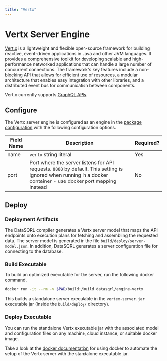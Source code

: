 ```yaml
---
title: "Vertx"
---
```


# Vertx Server Engine

[Vert.x](https://vertx.io/) is a lightweight and flexible open-source framework for building reactive, event-driven applications in Java and other JVM languages. It provides a comprehensive toolkit for developing scalable and high-performance networked applications that can handle a large number of concurrent connections. The framework's key features include a non-blocking API that allows for efficient use of resources, a modular architecture that enables easy integration with other libraries, and a distributed event bus for communication between components.

Vert.x currently supports [GraphQL APIs](../../../api/graphql/query).

## Configure

The Vertx server engine is configured as an engine in the [package configuration](../../package-config#engine) with the following configuration options.

| Field Name | Description                                                                                                                                                     | Required? |
|------------|-----------------------------------------------------------------------------------------------------------------------------------------------------------------|-----------|
| name       | `vertx` string literal                                                                                                                   | Yes       |
| port       | Port where the server listens for API requests. `8888` by default. This setting is ignored when running in a docker container - use docker port mapping instead | No        |

## Deploy

### Deployment Artifacts

The DataSQRL compiler generates a Vertx server model that maps the API endpoints onto execution plans for fetching and assembling the requested data. The server model is generated in the file `build/deploy/server-model.json`. In addition, DataSQRL generates a server configuration file for connecting to the database.

### Build Executable

To build an optimized executable for the server, run the following docker command.

```bash
docker run -it --rm -v $PWD/build:/build datasqrl/engine-vertx
```

This builds a standalone server executable in the `vertex-server.jar` executable jar (inside the `build/deploy/` directory).

### Deploy Executable

You can run the standalone Vertx executable jar with the associated model and configuration files on any machine, cloud instance, or suitable docker image.

Take a look at the [docker documentation](../../deploy/overview#docker) for using docker to automate the setup of the Vertx server with the standalone executable jar.